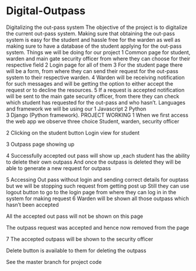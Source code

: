 # Digital-Outpass
Digitalizing the out-pass system 
The objective of the project is to digitalize the current out-pass system. Making sure that  obtaining the out-pass system is easy for the student and hassle free for the warden as well as  making sure to have a database of the student applying for the out-pass system. 
Things we will be doing for our project 
1 Common page for student, warden and main gate security officer from where they can  choose for their respective field 
2 Login page for all of them 
3 For the student page there will be a form, from where they can send their request for the out-pass  system to their respective warden. 
4 Warden will be receiving notification for such messages and will be getting the option to either  accept the request or to decline the resources. 
5 If a request is accepted notification will be sent to the main gate security officer, from there they  can check which student has requested for the out-pass and who hasn’t. 
Languages and framework we will be using our 
1 Javascript 
2 Python  
3 Django (Python framework).
PROJECT WORKING
1 When we first access the web app we observe three choice Student, warden, security officer
 



2 Clicking on the student button
Login view for student

 


3 Outpass page showing up

 

4 Successfully accepted out pass will show up ,each student has the ability to delete their own outpass
And once the outpass is deleted they will be able to generate a new request for outpass

5 Accessing Out pass without login and sending correct details for ouptass but we will be stopping such request from getting post up 
Still they can use logout button to go to the login page from where they can log in in the system for making request
6 Warden will be shown all those outpass which hasn’t been accepted 
 
All the accepted out pass will not be shown on this page


The outpass request was accepted and hence now removed from the page
 
7 The accepted outpass will be shown to the security officer
 
Delete button is available to them for deleting the outpass

See the master branch for project code
